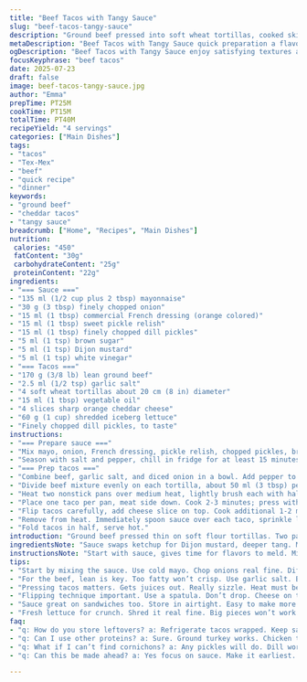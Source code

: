 ```yaml
---
title: "Beef Tacos with Tangy Sauce"
slug: "beef-tacos-tangy-sauce"
description: "Ground beef pressed into soft wheat tortillas, cooked skillet style until crispy. Orange cheddar sliced on top, melting fast. A quick tangy sauce with mayo, diced onions, pickle relish, and a hint of Dijon mustard, swapped in for ketchup. Cornichons chopped fine, tossed in for crunch. Salt and garlic powder season the meat. Heat medium high, two pans at once, each taco pressed to get juices out. Serve hot with shredded iceberg lettuce. Sauce chills in fridge, lasts a week. Cooking times adjusted slightly for a crispier finish. Four servings, fast prep and cook combined under 45 minutes."
metaDescription: "Beef Tacos with Tangy Sauce quick preparation a flavorful Tex-Mex dish with creamy mayo sauce, crispy tortillas, and melted cheddar cheese"
ogDescription: "Beef Tacos with Tangy Sauce enjoy satisfying textures and flavors perfect for a fast dinner or casual gathering with friends"
focusKeyphrase: "beef tacos"
date: 2025-07-23
draft: false
image: beef-tacos-tangy-sauce.jpg
author: "Emma"
prepTime: PT25M
cookTime: PT15M
totalTime: PT40M
recipeYield: "4 servings"
categories: ["Main Dishes"]
tags:
- "tacos"
- "Tex-Mex"
- "beef"
- "quick recipe"
- "dinner"
keywords:
- "ground beef"
- "cheddar tacos"
- "tangy sauce"
breadcrumb: ["Home", "Recipes", "Main Dishes"]
nutrition: 
 calories: "450"
 fatContent: "30g"
 carbohydrateContent: "25g"
 proteinContent: "22g"
ingredients:
- "=== Sauce ==="
- "135 ml (1/2 cup plus 2 tbsp) mayonnaise"
- "30 g (3 tbsp) finely chopped onion"
- "15 ml (1 tbsp) commercial French dressing (orange colored)"
- "15 ml (1 tbsp) sweet pickle relish"
- "15 ml (1 tbsp) finely chopped dill pickles"
- "5 ml (1 tsp) brown sugar"
- "5 ml (1 tsp) Dijon mustard"
- "5 ml (1 tsp) white vinegar"
- "=== Tacos ==="
- "170 g (3/8 lb) lean ground beef"
- "2.5 ml (1/2 tsp) garlic salt"
- "4 soft wheat tortillas about 20 cm (8 in) diameter"
- "15 ml (1 tbsp) vegetable oil"
- "4 slices sharp orange cheddar cheese"
- "60 g (1 cup) shredded iceberg lettuce"
- "Finely chopped dill pickles, to taste"
instructions:
- "=== Prepare sauce ==="
- "Mix mayo, onion, French dressing, pickle relish, chopped pickles, brown sugar, Dijon mustard, and vinegar in a bowl."
- "Season with salt and pepper, chill in fridge for at least 15 minutes. Keeps up to a week sealed."
- "=== Prep tacos ==="
- "Combine beef, garlic salt, and diced onion in a bowl. Add pepper to taste."
- "Divide beef mixture evenly on each tortilla, about 50 ml (3 tbsp) per tortilla. Spread batter evenly, pressing down firm."
- "Heat two nonstick pans over medium heat, lightly brush each with half the oil."
- "Place one taco per pan, meat side down. Cook 2-3 minutes; press with spatula to release juices."
- "Flip tacos carefully, add cheese slice on top. Cook additional 1-2 minutes until beef done and cheese melted."
- "Remove from heat. Immediately spoon sauce over each taco, sprinkle lettuce and chopped pickles to taste."
- "Fold tacos in half, serve hot."
introduction: "Ground beef pressed thin on soft flour tortillas. Two pans, one taco per each, pressed hard with a spatula. Quick sizzling, juices squish out. Melted sharp cheddar orange on top, gooey. Then a cold sauce, tangy mayo mixed with chopped onions and pickle bits plus sweet pickle relish. Dijon mustard instead of ketchup—for bite. Salt and garlic powder in meat. Iceberg shredded fresh, crisp. Mix that crunchy pickle in. Fold tacos, serve fast before cheese congeals. Chilling sauce keeps fridge ready for days. Total under 45 minutes. Quick but funky flavors. Textural play—crispy edges, gooey cheese, tender meat, sharp fresh sauce. Perfect for a rushed dinner or casual bite with friends. Four servings."
ingredientsNote: "Sauce swaps ketchup for Dijon mustard, deeper tang. Mayonnaise balances acidity. Diced onion adds bite, sweet pickle relish for texture and zing. Dill pickles chopped fine; hide them lightly in sauce and on tacos for surprise crunch. Ground beef lean but juicy enough. Garlic salt adds more than salt alone; a punch. Flour tortillas easy to fold and crisp up nicely in pan. Sharp orange cheddar cheese melts real quick—use existing sharp or mild cheddar for milder notes. Vegetable oil brushes keep tacos crisp, but can swap for avocado oil. Lettuce fresh and crunchy, shredded finely rather than big pieces. Keep all cold elements chilled until serving. Store sauce in airtight container. Can tweak sugar levels in sauce for sweetness tweak."
instructionsNote: "Start with sauce, gives time for flavors to meld. Mix well, chill minimum 15 minutes but up to a week ahead. Combine beef and seasonings last to keep fresh. Spread thin on tortillas—less is more, easier to crisp. Heat two pans to save time. Light oil, medium heat; avoid smokey burn. Press tacos every 30 seconds for juices to seep out, yields crisp edges. Flip carefully, add sliced cheddar on top edges. Cook 1-2 more minutes to melt cheese and finish meat. Remove quickly to avoid overcooking. Immediately sauce and toppings add freshness. Fold neat, serve hot. Leftover sauce good for sandwiches or salads. Slight cooking time variance changes crispiness, adjust to preference within 1-3 minute range both sides. Serve with napkins, slight mess guaranteed."
tips:
- "Start by mixing the sauce. Use cold mayo. Chop onions real fine. Different sizes won't blend well. Let chill. Flavors meld. Can do a day ahead. Keeps a week."
- "For the beef, lean is key. Too fatty won’t crisp. Use garlic salt. Better than regular. Add fresh pepper too. Mix well but don’t overwork it. Firm but not mushy."
- "Pressing tacos matters. Gets juices out. Really sizzle. Heat must be medium. Or pans smoky. Light oil helps browning. Don’t crowd the pans. One taco per pan."
- "Flipping technique important. Use a spatula. Don’t drop. Cheese on top adds creaminess. Watch that cheese melt. Remove when golden edges show. Don’t overcook; tough meat."
- "Sauce great on sandwiches too. Store in airtight. Easy to make more. Adjust sugar levels if needed. Sweetness not for everyone. Just keep cold till ready."
- "Fresh lettuce for crunch. Shred it real fine. Big pieces won’t work. Keeps tacos neat. Pickles add bite. Mix chopped ones in sauce. Surprises in every bite."
faq:
- "q: How do you store leftovers? a: Refrigerate tacos wrapped. Keep sauce separate. Tacos soggy if mixed. Lasts a day or two. Longer? Components separate."
- "q: Can I use other proteins? a: Sure. Ground turkey works. Chicken too. But beef has bold flavor. Adjust cook times for different meats. Mind the greasiness."
- "q: What if I can’t find cornichons? a: Any pickles will do. Dill works well. Even sweet options. Slices or chopped. Just keep texture crunchy."
- "q: Can this be made ahead? a: Yes focus on sauce. Make it earliest. Keeps flavors intact. Tortillas last well too. Cook meat the same day though."

---
```

